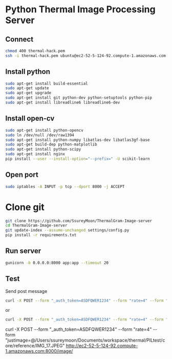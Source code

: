 # Python Thermal Image Processing Server

## Connect
```bash
chmod 400 thermal-hack.pem
ssh -i thermal-hack.pem ubuntu@ec2-52-5-124-92.compute-1.amazonaws.com
```

## Install python
```bash
sudo apt-get install build-essential
sudo apt-get update
sudo apt-get upgrade
sudo apt-get install git python-dev python-setuptools python-pip
sudo apt-get install libreadline6 libreadline6-dev
```

## Install open-cv
```bash
sudo apt-get install python-opencv
sudo ln /dev/null /dev/raw1394
sudo apt-get install python-numpy libatlas-dev libatlas3gf-base
sudo apt-get build-dep python-matplotlib
sudo apt-get install python-scipy
sudo apt-get install nginx
pip install --user --install-option="--prefix=" -U scikit-learn
```

## Open port
```bash
sudo iptables -A INPUT -p tcp --dport 8000 -j ACCEPT
```

# Clone git
```bash
git clone https://github.com/SsureyMoon/ThermalGram-Image-server
cd ThermalGram-Image-server
git update-index --assume-unchanged settings/config.py
pip install -r requirements.txt
```

## Run server
```bash
gunicorn -b 0.0.0.0:8000 app:app --timeout 20
```

## Test
Send post message
```bash
curl -X POST --form "_auth_token=ASDFQWER1234" --form "rate=4" --form "justimage=@/path/to/the/image/IMG_17.JPEG" http://127.0.0.1:8000/image/
```
or

```bash
curl -X POST --form "_auth_token=ASDFQWER1234" --form "rate=4" --form "justimage=@/path/to/the/image/IMG_17.JPEG" http://ec2-52-5-124-92.compute-1.amazonaws.com:8000/image/
```
curl -X POST --form "_auth_token=ASDFQWER1234" --form "rate=4" --form "justimage=@/Users/ssureymoon/Documents/workspace/thermal/PILtest/core/reference/IMG_17.JPEG" http://ec2-52-5-124-92.compute-1.amazonaws.com:8000/image/